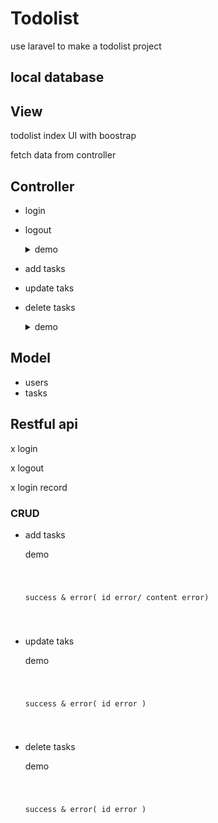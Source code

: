 # Todolist 
use laravel to make a todolist project



## local database 


## View
todolist index UI with boostrap

fetch data from controller

## Controller 

- login 
- logout 
    <details>
    <summary> demo  </summary>
    <pre><code>
    ![](https://github.com/kiddchantw/todolistLaravelTest/blob/master/public/loginAndloginout.gif)
    </code></pre>
    </details>



- add tasks 
- update taks
- delete tasks
    <details>
    <summary> demo  </summary>
    <pre><code>
    ![](https://github.com/kiddchantw/todolistLaravelTest/blob/master/public/CRUD.gif)
    </code></pre>
    </details>





## Model 

- users
- tasks


    

## Restful api
x login 

x logout 

x login record

### CRUD
- add tasks 
    <summary> demo  </summary>
    <pre><code>
    
    success & error( id error/ content error)

    </code></pre>
    </details>

- update taks
    <summary> demo  </summary>
    <pre><code>
    
    success & error( id error )
    
    </code></pre>
    </details>
- delete tasks
    <summary> demo  </summary>
    <pre><code>
    
    success & error( id error )
    
    </code></pre>
    </details>











